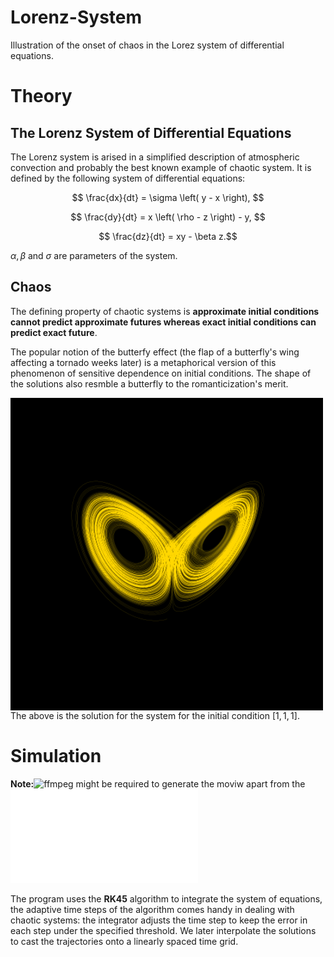 # Lorenz-System

Illustration of the onset of chaos in the Lorez system of differential equations.

# Theory

## The Lorenz System of Differential Equations

The Lorenz system is arised in a simplified description of atmospheric convection and probably the best known example of chaotic system. It is defined by the following system of differential equations:

$$ \frac{dx}{dt} = \sigma \left( y - x \right), $$

$$ \frac{dy}{dt} = x \left( \rho - z \right)  - y, $$

$$ \frac{dz}{dt} = xy - \beta z.$$

$\alpha, \beta \text{ and } \sigma$ are parameters of the system.

## Chaos

The defining property of chaotic systems is **approximate initial conditions cannot predict approximate futures whereas exact initial conditions can predict exact future**.

The popular notion of the butterfy effect (the flap of a butterfly's wing affecting a tornado weeks later) is a metaphorical version of this phenomenon of sensitive dependence on initial conditions. The shape of the solutions also resmble a butterfly to the romanticization's merit.

<div>
  <img align="left" src="Lorenz_Attractor_Compressed.png" alt="" width="500px">
</div>

The above is the solution for the system for the initial condition $[1, 1, 1]$.

# Simulation

**Note:**![ffmpeg](https://github.com/kkroening/ffmpeg-python) might be required to generate the moviw apart from the ![requirements.txt](requirements.txt)

The program uses the **RK45** algorithm to integrate the system of equations, the adaptive time steps of the algorithm comes handy in dealing with chaotic systems: the integrator adjusts the time step to keep the error in each step under the specified threshold. We later interpolate the solutions to cast the trajectories onto a linearly spaced time grid.
